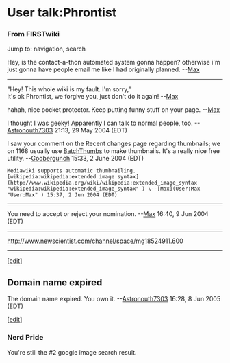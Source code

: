 # User talk:Phrontist

### From FIRSTwiki

Jump to: navigation, search

Hey, is the contact-a-thon automated system gonna happen? otherwise i'm just
gonna have people email me like I had originally planned.
--[Max](User:Max "User:Max" )

* * *

"Hey! This whole wiki is my fault. I'm sorry,"  
It's ok Phrontist, we forgive you, just don't do it again!
--[Max](User:Max "User:Max" )

  
hahah, nice pocket protector. Keep putting funny stuff on your page.
--[Max](User:Max "User:Max" )

I thought I was geeky! Apparently I can talk to normal people, too.
--[Astronouth7303](User:Astronouth7303 "User:Astronouth7303" )
21:13, 29 May 2004 (EDT)

I saw your comment on the Recent changes page regarding thumbnails; we on 1168
usually use [BatchThumbs](http://www.harmware.com/bthumbs.htm
"http://www.harmware.com/bthumbs.htm" ) to make thumbnails. It's a really nice
free utility. --[Goobergunch](User:Goobergunch "User:Goobergunch" )
15:33, 2 June 2004 (EDT)

    Mediawiki supports automatic thumbnailing. [wikipedia:wikipedia:extended image syntax](http://www.wikipedia.org/wiki/wikipedia:extended_image_syntax "wikipedia:wikipedia:extended_image_syntax" ) \--[Max](User:Max "User:Max" ) 15:37, 2 Jun 2004 (EDT) 

* * *

You need to accept or reject your nomination. --[Max](User:Max
"User:Max" ) 16:40, 9 Jun 2004 (EDT)

* * *

<http://www.newscientist.com/channel/space/mg18524911.600>

* * *

[[edit](/index.php?title=User_talk:Phrontist&action=edit&section=1 "Edit
section: Domain name expired" )]

##  Domain name expired

The domain name expired. You own it.
--[Astronouth7303](User:Astronouth7303 "User:Astronouth7303" )
16:28, 8 Jun 2005 (EDT)

[[edit](/index.php?title=User_talk:Phrontist&action=edit&section=2 "Edit
section: Nerd Pride" )]

###  Nerd Pride

You're still the #2 google image search result.

